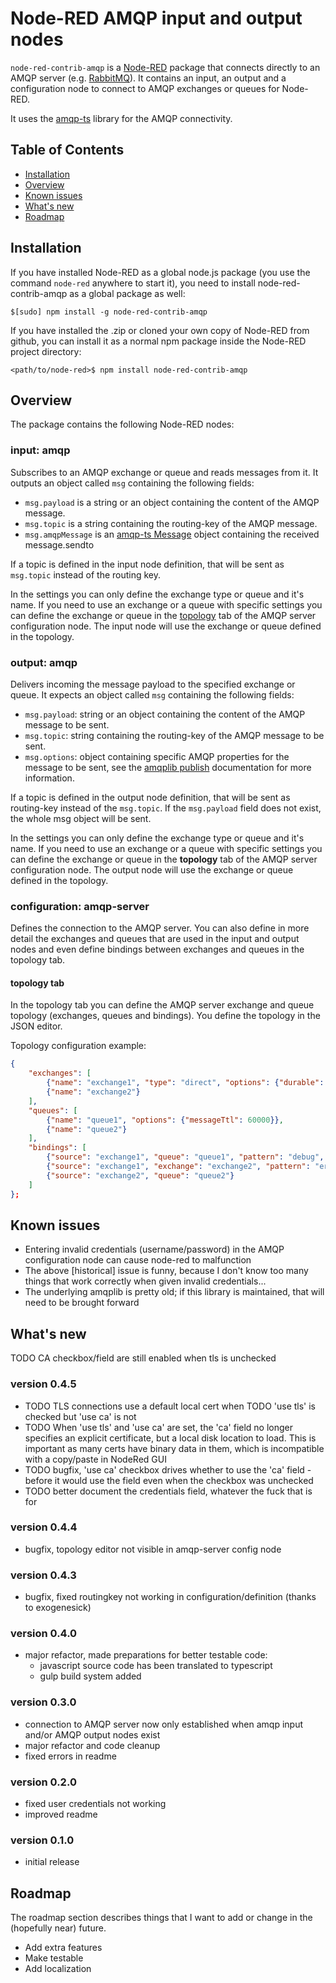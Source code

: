 Node-RED AMQP input and output nodes
====================================


`node-red-contrib-amqp` is a [Node-RED](http://nodered.org/docs/creating-nodes/packaging.html) package that connects directly to an AMQP server (e.g. [RabbitMQ](https://www.rabbitmq.com/)). It contains an input, an output and a configuration node to connect to AMQP exchanges or queues for Node-RED.

It uses the [amqp-ts](https://github.com/abreits/amqp-ts) library for the AMQP connectivity.


## Table of Contents
- [Installation](#installation)
- [Overview](#overview)
- [Known issues](#knownissues)
- [What's new](#whatsnew)
- [Roadmap](#roadmap)


## Installation     <a name="installation"></a>

If you have installed Node-RED as a global node.js package (you use the command `node-red` anywhere to start it), you need to install
node-red-contrib-amqp as a global package as well:

```
$[sudo] npm install -g node-red-contrib-amqp
```

If you have installed the .zip or cloned your own copy of Node-RED from github, you can install it as a normal npm package inside the Node-RED project directory:

```
<path/to/node-red>$ npm install node-red-contrib-amqp
```

## Overview     <a name="overview"></a>

The package contains the following Node-RED nodes:

### input: amqp

Subscribes to an AMQP exchange or queue and reads messages from it. It outputs an object called
`msg` containing the following fields:
- `msg.payload` is a string or an object containing the content of the AMQP message.
- `msg.topic` is a string containing the routing-key of the AMQP message.
- `msg.amqpMessage` is an [amqp-ts Message](https://github.com/abreits/amqp-ts/wiki/Message%20class)
   object containing the received message.sendto

If a topic is defined in the input node definition, that will be sent as `msg.topic` instead of the routing key.

In the settings you can only define the exchange type or queue and it's name. If you need to use an exchange or a queue with specific settings you can define the exchange or queue in the [topology](#topology) tab of the AMQP server configuration node. The input node will use the exchange or queue defined in the topology.

### output: amqp

Delivers incoming the message payload to the specified exchange or queue. It expects an object called
`msg` containing the following fields:
- `msg.payload`: string or an object containing the content of the AMQP message to be sent.
- `msg.topic`: string containing the routing-key of the AMQP message to be sent.
- `msg.options`: object containing specific AMQP properties for the message to be sent, see the
  [amqplib publish](http://www.squaremobius.net/amqp.node/channel_api.html#channel_publish) documentation for more information.

If a topic is defined in the output node definition, that will be sent as routing-key instead of the `msg.topic`. If the `msg.payload` field does not exist, the whole msg object will be sent.

In the settings you can only define the exchange type or queue and it's name. If you need to use an exchange or a queue with specific settings you can define the exchange or queue in the **topology** tab of the AMQP server configuration node. The output node will use the exchange or queue defined in the topology.

### configuration: amqp-server

Defines the connection to the AMQP server. You can also define in more detail the exchanges and queues that are used in the input and output nodes and even define bindings between exchanges and queues in the topology tab.

#### topology tab     <a name="topology"></a>

In the topology tab you can define the AMQP server exchange and queue topology (exchanges, queues and bindings). You define the topology in the JSON editor.

Topology configuration example:

```JSON
{
    "exchanges": [
        {"name": "exchange1", "type": "direct", "options": {"durable": false}},
        {"name": "exchange2"}
    ],
    "queues": [
        {"name": "queue1", "options": {"messageTtl": 60000}},
        {"name": "queue2"}
    ],
    "bindings": [
        {"source": "exchange1", "queue": "queue1", "pattern": "debug", "args": {}},
        {"source": "exchange1", "exchange": "exchange2", "pattern": "error"},
        {"source": "exchange2", "queue": "queue2"}
    ]
};
```


## Known issues     <a name="knownissues"></a>
- Entering invalid credentials (username/password) in the AMQP configuration node can cause node-red to malfunction
- The above [historical] issue is funny, because I don't know too many things that work correctly when given invalid credentials...
- The underlying amqplib is pretty old; if this library is maintained, that will need to be brought forward


## What's new     <a name="whatsnew"></a>

TODO CA checkbox/field are still enabled when tls is unchecked
### version 0.4.5
- TODO TLS connections use a default local cert when TODO 'use tls' is checked but 'use ca' is not
- TODO When 'use tls' and 'use ca' are set, the 'ca' field no longer specifies an explicit certificate, but a local disk location to load.  This is important as many certs have binary data in them, which is incompatible with a copy/paste in NodeRed GUI
- TODO bugfix, 'use ca' checkbox drives whether to use the 'ca' field - before it would use the field even when
  the checkbox was unchecked
- TODO better document the credentials field, whatever the fuck that is for

### version 0.4.4
- bugfix, topology editor not visible in amqp-server config node

### version 0.4.3
- bugfix, fixed routingkey not working in configuration/definition (thanks to exogenesick)

### version 0.4.0
- major refactor, made preparations for better testable code:
  - javascript source code has been translated to typescript
  - gulp build system added

### version 0.3.0
- connection to AMQP server now only established when amqp input and/or AMQP output nodes exist
- major refactor and code cleanup
- fixed errors in readme

### version 0.2.0
- fixed user credentials not working
- improved readme

### version 0.1.0
- initial release


## Roadmap     <a name="roadmap"></a>

The roadmap section describes things that I want to add or change in the (hopefully near) future.

- Add extra features
- Make testable
- Add localization
